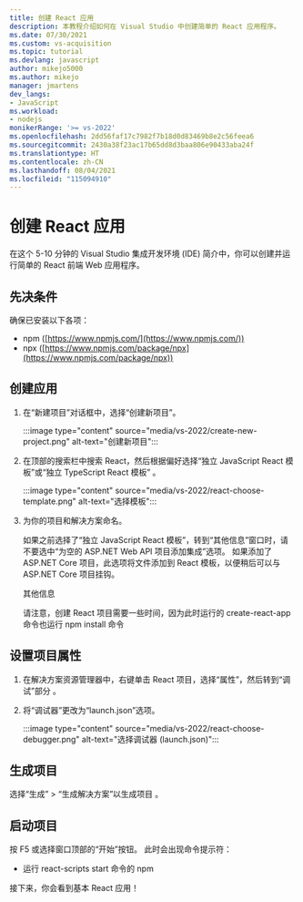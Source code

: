 ```yaml
---
title: 创建 React 应用
description: 本教程介绍如何在 Visual Studio 中创建简单的 React 应用程序。
ms.date: 07/30/2021
ms.custom: vs-acquisition
ms.topic: tutorial
ms.devlang: javascript
author: mikejo5000
ms.author: mikejo
manager: jmartens
dev_langs:
- JavaScript
ms.workload:
- nodejs
monikerRange: '>= vs-2022'
ms.openlocfilehash: 2dd56faf17c7982f7b18d0d83469b8e2c56feea6
ms.sourcegitcommit: 2430a38f23ac17b65dd8d3baa806e90433aba24f
ms.translationtype: HT
ms.contentlocale: zh-CN
ms.lasthandoff: 08/04/2021
ms.locfileid: "115094910"
---
```

# <a name="create-a-react-app"></a>创建 React 应用

在这个 5-10 分钟的 Visual Studio 集成开发环境 (IDE) 简介中，你可以创建并运行简单的 React 前端 Web 应用程序。

## <a name="prerequisites"></a>先决条件

确保已安装以下各项：

- npm ([https://www.npmjs.com/](https://www.npmjs.com/)) 
- npx ([https://www.npmjs.com/package/npx](https://www.npmjs.com/package/npx))

## <a name="create-your-app"></a>创建应用

1. 在“新建项目”对话框中，选择“创建新项目”。

   :::image type="content" source="media/vs-2022/create-new-project.png" alt-text="创建新项目":::

1. 在顶部的搜索栏中搜索 React，然后根据偏好选择“独立 JavaScript React 模板”或“独立 TypeScript React 模板” 。

   :::image type="content" source="media/vs-2022/react-choose-template.png" alt-text="选择模板":::

1. 为你的项目和解决方案命名。 

   如果之前选择了“独立 JavaScript React 模板”，转到“其他信息”窗口时，请不要选中“为空的 ASP.NET Web API 项目添加集成”选项。 如果添加了 ASP.NET Core 项目，此选项将文件添加到 React 模板，以便稍后可以与 ASP.NET Core 项目挂钩。

   其他信息

   请注意，创建 React 项目需要一些时间，因为此时运行的 create-react-app 命令也运行 npm install 命令

## <a name="set-the-project-properties"></a>设置项目属性

1. 在解决方案资源管理器中，右键单击 React 项目，选择“属性”，然后转到“调试”部分 。

1. 将“调试器”更改为“launch.json”选项。
 
   :::image type="content" source="media/vs-2022/react-choose-debugger.png" alt-text="选择调试器 (launch.json)":::

## <a name="build-your-project"></a>生成项目

选择“生成” > “生成解决方案”以生成项目 。

## <a name="start-your-project"></a>启动项目

按 F5 或选择窗口顶部的“开始”按钮。  此时会出现命令提示符：

- 运行 react-scripts start 命令的 npm

接下来，你会看到基本 React 应用！